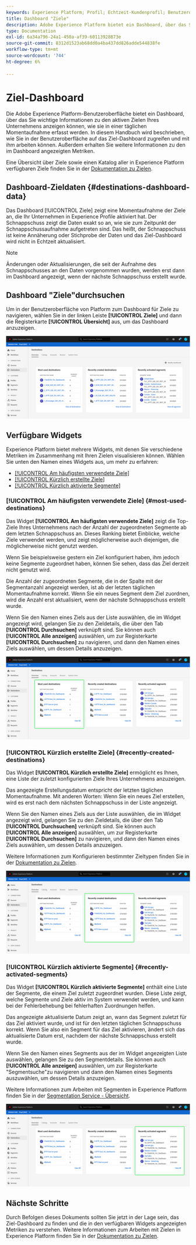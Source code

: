 ```yaml
---
keywords: Experience Platform; Profil; Echtzeit-Kundenprofil; Benutzeroberfläche; Benutzeroberfläche; Anpassung; Profil-Dashboard; Dashboard
title: Dashboard "Ziele"
description: Adobe Experience Platform bietet ein Dashboard, über das Sie wichtige Informationen zu den aktiven Zielen Ihres Unternehmens anzeigen können.
type: Documentation
exl-id: 6a34a796-24a1-450a-af39-60113928873e
source-git-commit: 8312d1523ab68dd0a4ba437dd826adde544838fe
workflow-type: tm+mt
source-wordcount: '744'
ht-degree: 6%

---
```


#  Ziel-Dashboard

Die Adobe Experience Platform-Benutzeroberfläche bietet ein Dashboard, über das Sie wichtige Informationen zu den aktiven Zielen Ihres Unternehmens anzeigen können, wie sie in einer täglichen Momentaufnahme erfasst werden. In diesem Handbuch wird beschrieben, wie Sie in der Benutzeroberfläche auf das Ziel-Dashboard zugreifen und mit ihm arbeiten können. Außerdem erhalten Sie weitere Informationen zu den im Dashboard angezeigten Metriken.

Eine Übersicht über Ziele sowie einen Katalog aller in Experience Platform verfügbaren Ziele finden Sie in der [Dokumentation zu Zielen](../../destinations/home.md).

##  Dashboard-Zieldaten  {#destinations-dashboard-data}

Das Dashboard [!UICONTROL Ziele] zeigt eine Momentaufnahme der Ziele an, die Ihr Unternehmen in Experience Profile aktiviert hat. Der Schnappschuss zeigt die Daten exakt so an, wie sie zum Zeitpunkt der Schnappschussaufnahme aufgetreten sind. Das heißt, der Schnappschuss ist keine Annäherung oder Stichprobe der Daten und das Ziel-Dashboard wird nicht in Echtzeit aktualisiert.

>[!NOTE]
>
>Änderungen oder Aktualisierungen, die seit der Aufnahme des Schnappschusses an den Daten vorgenommen wurden, werden erst dann im Dashboard angezeigt, wenn der nächste Schnappschuss erstellt wurde.

## Dashboard &quot;Ziele&quot;durchsuchen

Um in der Benutzeroberfläche von Platform zum Dashboard für Ziele zu navigieren, wählen Sie in der linken Leiste **[!UICONTROL Ziele]** und dann die Registerkarte **[!UICONTROL Übersicht]** aus, um das Dashboard anzuzeigen.

![](../images/destinations/dashboard-overview.png)

## Verfügbare Widgets

Experience Platform bietet mehrere Widgets, mit denen Sie verschiedene Metriken im Zusammenhang mit Ihren Zielen visualisieren können. Wählen Sie unten den Namen eines Widgets aus, um mehr zu erfahren:

* [[!UICONTROL Am häufigsten verwendete Ziele]](#most-used-destinations)
* [[!UICONTROL Kürzlich erstellte Ziele]](#recently-created-destinations)
* [[!UICONTROL Kürzlich aktivierte Segmente]](#recently-activated-segments)

### [!UICONTROL Am häufigsten verwendete Ziele] {#most-used-destinations}

Das Widget **[!UICONTROL Am häufigsten verwendete Ziele]** zeigt die Top-Ziele Ihres Unternehmens nach der Anzahl der zugeordneten Segmente ab dem letzten Schnappschuss an. Dieses Ranking bietet Einblicke, welche Ziele verwendet werden, und zeigt möglicherweise auch diejenigen, die möglicherweise nicht genutzt werden.

Wenn Sie beispielsweise gestern ein Ziel konfiguriert haben, ihm jedoch keine Segmente zugeordnet haben, können Sie sehen, dass das Ziel derzeit nicht genutzt wird.

Die Anzahl der zugeordneten Segmente, die in der Spalte mit der Segmentanzahl angezeigt werden, ist ab der letzten täglichen Momentaufnahme korrekt. Wenn Sie ein neues Segment dem Ziel zuordnen, wird die Anzahl erst aktualisiert, wenn der nächste Schnappschuss erstellt wurde.

Wenn Sie den Namen eines Ziels aus der Liste auswählen, die im Widget angezeigt wird, gelangen Sie zu den Zieldetails, die über den Tab **[!UICONTROL Durchsuchen]** verknüpft sind. Sie können auch **[!UICONTROL Alle anzeigen]** auswählen, um zur Registerkarte **[!UICONTROL Durchsuchen]** zu navigieren, und dann den Namen eines Ziels auswählen, um dessen Details anzuzeigen.

![](../images/destinations/most-used-destinations.png)

### [!UICONTROL Kürzlich erstellte Ziele] {#recently-created-destinations}

Das Widget **[!UICONTROL Kürzlich erstellte Ziele]** ermöglicht es Ihnen, eine Liste der zuletzt konfigurierten Ziele Ihres Unternehmens anzuzeigen.

Das angezeigte Erstellungsdatum entspricht der letzten täglichen Momentaufnahme. Mit anderen Worten: Wenn Sie ein neues Ziel erstellen, wird es erst nach dem nächsten Schnappschuss in der Liste angezeigt.

Wenn Sie den Namen eines Ziels aus der Liste auswählen, die im Widget angezeigt wird, gelangen Sie zu den Zieldetails, die über den Tab **[!UICONTROL Durchsuchen]** verknüpft sind. Sie können auch **[!UICONTROL Alle anzeigen]** auswählen, um zur Registerkarte **[!UICONTROL Durchsuchen]** zu navigieren, und dann den Namen eines Ziels auswählen, um dessen Details anzuzeigen.

Weitere Informationen zum Konfigurieren bestimmter Zieltypen finden Sie in der [Dokumentation zu Zielen](../../destinations/home.md).

![](../images/destinations/recently-created-destinations.png)

### [!UICONTROL Kürzlich aktivierte Segmente] {#recently-activated-segments}

Das Widget **[!UICONTROL Kürzlich aktivierte Segmente]** enthält eine Liste der Segmente, die einem Ziel zuletzt zugeordnet wurden. Diese Liste zeigt, welche Segmente und Ziele aktiv im System verwendet werden, und kann bei der Fehlerbehebung bei fehlerhaften Zuordnungen helfen.

Das angezeigte aktualisierte Datum zeigt an, wann das Segment zuletzt für das Ziel aktiviert wurde, und ist für den letzten täglichen Schnappschuss korrekt. Wenn Sie also ein Segment für das Ziel aktivieren, ändert sich das aktualisierte Datum erst, nachdem der nächste Schnappschuss erstellt wurde.

Wenn Sie den Namen eines Segments aus der im Widget angezeigten Liste auswählen, gelangen Sie zu den Segmentdetails. Sie können auch **[!UICONTROL Alle anzeigen]** auswählen, um zur Registerkarte &quot;Segmentsuche&quot;zu navigieren und dann den Namen eines Segments auszuwählen, um dessen Details anzuzeigen.

Weitere Informationen zum Arbeiten mit Segmenten in Experience Platform finden Sie in der [Segmentation Service - Übersicht](../../segmentation/home.md).

![](../images/destinations/recently-activated-segments.png)

## Nächste Schritte

Durch Befolgen dieses Dokuments sollten Sie jetzt in der Lage sein, das Ziel-Dashboard zu finden und die in den verfügbaren Widgets angezeigten Metriken zu verstehen. Weitere Informationen zum Arbeiten mit Zielen in Experience Platform finden Sie in der [Dokumentation zu Zielen](../../destinations/home.md).
